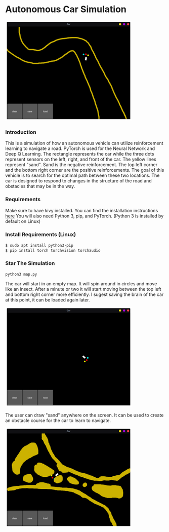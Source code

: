 # Autonomous Car Simulation

<img title="ai-car-simulation" alt="simulation" src="/resources/ai-car.png" width=400>

### Introduction

This is a simulation of how an autonomous vehicle can utilize reinforcement learning to navigate a road.
PyTorch is used for the Neural Network and Deep Q Learning. The rectangle represents the car while the three
dots represent sensors on the left, right, and front of the car. The yellow lines represent "sand".
Sand is the negative reinforcement. The top left corner and the bottom right corner are the positive reinforcements.
The goal of this vehicle is to search for the optimal path between these two locations. The car is designed to respond
to changes in the structure of the road and obstacles that may be in the way.

### Requirements

Make sure to have kivy installed. You can find the installation instructions [here](https://kivy.org/doc/stable/gettingstarted/installation.html#install-pip)
You will also need Python 3, pip, and PyTorch. (Python 3 is installed by default on Linux)

### Install Requirements (Linux)

```
$ sudo apt install python3-pip
$ pip install torch torchvision torchaudio
```

### Star The Simulation

```
python3 map.py
```

The car will start in an empty map. It will spin around in circles and move like an insect.
After a minute or two it will start moving between the top left and bottom right corner
more efficiently. I sugest saving the brain of the car at this point, it can be loaded again later.

<img title="ai-car-simulation" alt="simulation" src="/resources/car-empty-map.png" width=400>

The user can draw "sand" anywhere on the screen. It can be used to create an obstacle course
for the car to learn to navigate.

<img title="ai-car-simulation" alt="simulation" src="/resources/obstacle-course.png" width=400>
